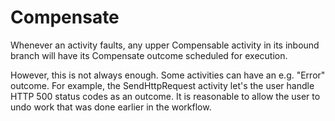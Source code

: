 # Compensate

Whenever an activity faults, any upper Compensable activity in its inbound branch will have its Compensate outcome scheduled for execution.

However, this is not always enough. Some activities can have an e.g. "Error" outcome. For example, the SendHttpRequest activity let's the user handle HTTP 500 status codes as an outcome. It is reasonable to allow the user to undo work that was done earlier in the workflow.